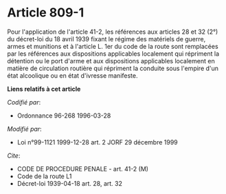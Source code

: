 # Article 809-1

Pour l'application de l'article 41-2, les références aux articles 28 et 32 (2°) du décret-loi du 18 avril 1939 fixant le
régime des matériels de guerre, armes et munitions et à l'article L. 1er du code de la route sont remplacées par les
références aux dispositions applicables localement qui répriment la détention ou le port d'arme et aux dispositions
applicables localement en matière de circulation routière qui répriment la conduite sous l'empire d'un état alcoolique ou en
état d'ivresse manifeste.

**Liens relatifs à cet article**

_Codifié par_:

  - Ordonnance 96-268 1996-03-28

_Modifié par_:

  - Loi n°99-1121 1999-12-28 art. 2 JORF 29 décembre 1999

_Cite_:

  - CODE DE PROCEDURE PENALE - art. 41-2 (M)
  - Code de la route L1
  - Décret-loi 1939-04-18 art. 28, art. 32

